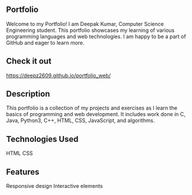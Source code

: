 ## Portfolio

Welcome to my Portfolio! I am Deepak Kumar, Computer Science Engineering student. This portfolio showcases my learning of various programming languages and web technologies. I am happy to be a part of GitHub and eager to learn more.

## Check it out
https://deepz2609.github.io/portfolio_web/

## Description

This portfolio is a collection of my projects and exercises as I learn the basics of programming and web development. It includes work done in C, Java, Python3, C++, HTML, CSS, JavaScript, and algorithms.

## Technologies Used

HTML
CSS

## Features

Responsive design
Interactive elements
